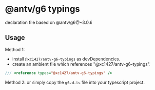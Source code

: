 # @antv/g6 typings
declaration file based on @antv/g6@~3.0.6

## Usage

Method 1:
- install `@xc1427/antv-g6-typings` as devDependencies.
- create an ambient file which references "@xc1427/antv-g6-typings".

```js
/// <reference types="@xc1427/antv-g6-typings" />

```

Method 2:
or simply copy the `g6.d.ts` file into your typescript project.